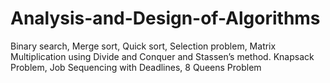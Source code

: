# Analysis-and-Design-of-Algorithms

Binary search, Merge sort, Quick sort, Selection problem, Matrix Multiplication using Divide and Conquer and Stassen’s method.
Knapsack Problem, Job Sequencing with Deadlines, 8 Queens Problem

